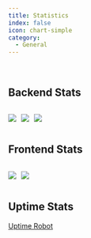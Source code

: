 ```yaml
---
title: Statistics
index: false
icon: chart-simple
category:
  - General
---
```


<br>

## Backend Stats

<div style="gap: 10px; display: flex; width: fit-content;">

![](https://img.shields.io/badge/dynamic/json?color=brightgreen&label=active%20users&query=active&url=https%3A%2F%2Fapi.coolbox.lol%2Fstats%2Fuser_count)

![](https://sonarcloud.io/api/project_badges/measure?project=SleepyStew_coolbox_backend&metric=alert_status)

![](https://github.com/SleepyStew/coolbox_backend/actions/workflows/django.yml/badge.svg)

</div>

## Frontend Stats

<div style="gap: 10px; display: flex; width: fit-content;">

![](https://sonarcloud.io/api/project_badges/measure?project=T0RNATO_coolbox_extension_new&metric=alert_status)

![](https://sonarcloud.io/api/project_badges/measure?project=T0RNATO_coolbox_extension_new&metric=ncloc)

</div>

## Uptime Stats

[Uptime Robot](https://stats.uptimerobot.com/lkljBH1VGz/794329015)
